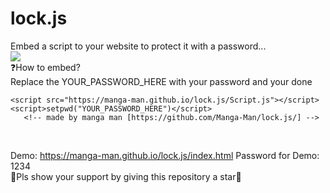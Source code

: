 # lock.js
Embed a script to your website to protect it with a password...
<br>
<img src="https://i.ibb.co/37RR5Sr/ezgif-com-gif-maker-1.gif">
<br>
❓How to embed?<br>
Replace the YOUR_PASSWORD_HERE with your password and your done
<br>
```
<script src="https://manga-man.github.io/lock.js/Script.js"></script>
<script>setpwd("YOUR_PASSWORD_HERE")</script>
   <!-- made by manga man [https://github.com/Manga-Man/lock.js/] -->
   ```
<br>

Demo: https://manga-man.github.io/lock.js/index.html
Password for Demo: 1234
<br>
🌟Pls show your support by giving this repository a star🌟<br>

